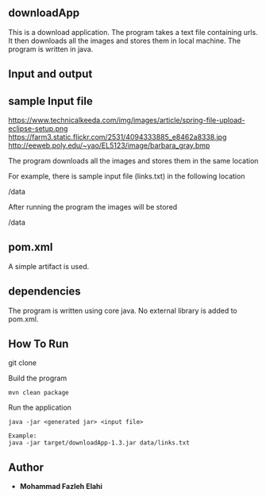 
## downloadApp

This is a download application. 
The program takes a text file containing urls. It then downloads all the images and stores them in local machine.
The program is written in java.


## Input and output

## sample Input file
https://www.technicalkeeda.com/img/images/article/spring-file-upload-eclipse-setup.png
https://farm3.static.flickr.com/2531/4094333885_e8462a8338.jpg
http://eeweb.poly.edu/~yao/EL5123/image/barbara_gray.bmp

The program downloads all the images and stores them in the same location 


For example, there is sample input file (links.txt) in the following location

/data

After running the program the images will be stored

/data

## pom.xml
A simple artifact is used.

## dependencies
The program is written using core java. No external library is added to pom.xml.


## How To Run 

git clone 

Build the program 
```
mvn clean package
```

Run the application
```
java -jar <generated jar> <input file>

Example:
java -jar target/downloadApp-1.3.jar data/links.txt
```

## Author

* **Mohammad Fazleh Elahi**

